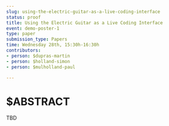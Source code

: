 ```yaml
---
slug: using-the-electric-guitar-as-a-live-coding-interface
status: proof
title: Using the Electric Guitar as a Live Coding Interface
event: demo-poster-1
type: paper
submission_type: Papers
time: Wednesday 28th, 15:30h-16:30h
contributors:
- person: $dupras-martin
- person: $holland-simon
- person: $mulholland-paul

---
```


# $ABSTRACT

TBD

